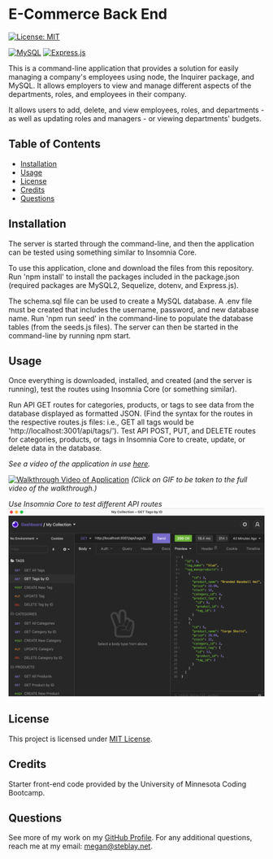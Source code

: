 # E-Commerce Back End

[![License: MIT](https://img.shields.io/badge/License-MIT-yellow.svg)](https://opensource.org/licenses/MIT)

[![MySQL](https://img.shields.io/badge/mysql-%2300f.svg?style=for-the-badge&logo=mysql&logoColor=white)](https://www.mysql.com/) [![Express.js](https://img.shields.io/badge/express.js-%23404d59.svg?style=for-the-badge&logo=express&logoColor=%2361DAFB)](https://expressjs.com/)

This is a command-line application that provides a solution for easily managing a company's employees using node, the Inquirer package, and MySQL. It allows employers to view and manage different aspects of the departments, roles, and employees in their company. 

It allows users to add, delete, and view employees, roles, and departments - as well as updating roles and managers - or viewing departments' budgets.
    
## Table of Contents
 - [Installation](#installation)
 - [Usage](#usage)
 - [License](#license)
 - [Credits](#credits)
 - [Questions](#questions)
    
    
## Installation

The server is started through the command-line, and then the application can be tested using something similar to Insomnia Core. 

To use this application, clone and download the files from this repository. Run 'npm install' to install the packages included in the package.json (required packages are MySQL2, Sequelize, dotenv, and Express.js).

The schema.sql file can be used to create a MySQL database. A .env file must be created that includes the username, password, and new database name. Run 'npm run seed' in the command-line to populate the database tables (from the seeds.js files). The server can then be started in the command-line by running npm start. 
    
## Usage

Once everything is downloaded, installed, and created (and the server is running), test the routes using Insomnia Core (or something similar). 

Run API GET routes for categories, products, or tags to see data from the database displayed as formatted JSON. (Find the syntax for the routes in the respective routes.js files: i.e., GET all tags would be 'http://localhost:3001/api/tags/').
Test API POST, PUT, and DELETE routes for categories, products, or tags in Insomnia Core to create, update, or delete data in the database. 

*See a video of the application in use [here](https://www.awesomescreenshot.com/video/4499834?key=e6b97f1ebf7ef168da3c5341bb964790).*

[![Walkthrough Video of Application](assets/ECommerce.gif)](https://www.awesomescreenshot.com/video/4499834?key=e6b97f1ebf7ef168da3c5341bb964790)
*(Click on GIF to be taken to the full video of the walkthrough.)*

*Use Insomnia Core to test different API routes*
![Screenshot of Insomnia Testing](assets/insomnia.png)

## License

This project is licensed under [MIT License](https://opensource.org/licenses/MIT).

## Credits

Starter front-end code provided by the University of Minnesota Coding Bootcamp.

## Questions

See more of my work on my [GitHub Profile](https://github.com/msteblu/).
For any additional questions, reach me at my email: megan@steblay.net.